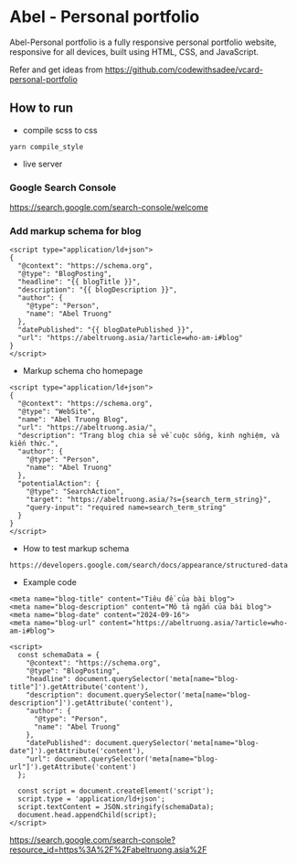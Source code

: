 # Abel - Personal portfolio

Abel-Personal portfolio is a fully responsive personal portfolio website, responsive for all devices, built using HTML, CSS, and JavaScript.

Refer and get ideas from https://github.com/codewithsadee/vcard-personal-portfolio

## How to run

- compile scss to css

```shell
yarn compile_style
```

- live server

### Google Search Console

https://search.google.com/search-console/welcome

### Add markup schema for blog

```shell
<script type="application/ld+json">
{
  "@context": "https://schema.org",
  "@type": "BlogPosting",
  "headline": "{{ blogTitle }}",
  "description": "{{ blogDescription }}",
  "author": {
    "@type": "Person",
    "name": "Abel Truong"
  },
  "datePublished": "{{ blogDatePublished }}",
  "url": "https://abeltruong.asia/?article=who-am-i#blog"
}
</script>
```

- Markup schema cho homepage

```shell
<script type="application/ld+json">
{
  "@context": "https://schema.org",
  "@type": "WebSite",
  "name": "Abel Truong Blog",
  "url": "https://abeltruong.asia/",
  "description": "Trang blog chia sẻ về cuộc sống, kinh nghiệm, và kiến thức.",
  "author": {
    "@type": "Person",
    "name": "Abel Truong"
  },
  "potentialAction": {
    "@type": "SearchAction",
    "target": "https://abeltruong.asia/?s={search_term_string}",
    "query-input": "required name=search_term_string"
  }
}
</script>
```

- How to test markup schema

```shell
https://developers.google.com/search/docs/appearance/structured-data
```

- Example code

```shell
<meta name="blog-title" content="Tiêu đề của bài blog">
<meta name="blog-description" content="Mô tả ngắn của bài blog">
<meta name="blog-date" content="2024-09-16">
<meta name="blog-url" content="https://abeltruong.asia/?article=who-am-i#blog">

<script>
  const schemaData = {
    "@context": "https://schema.org",
    "@type": "BlogPosting",
    "headline": document.querySelector('meta[name="blog-title"]').getAttribute('content'),
    "description": document.querySelector('meta[name="blog-description"]').getAttribute('content'),
    "author": {
      "@type": "Person",
      "name": "Abel Truong"
    },
    "datePublished": document.querySelector('meta[name="blog-date"]').getAttribute('content'),
    "url": document.querySelector('meta[name="blog-url"]').getAttribute('content')
  };

  const script = document.createElement('script');
  script.type = 'application/ld+json';
  script.textContent = JSON.stringify(schemaData);
  document.head.appendChild(script);
</script>
```

https://search.google.com/search-console?resource_id=https%3A%2F%2Fabeltruong.asia%2F
